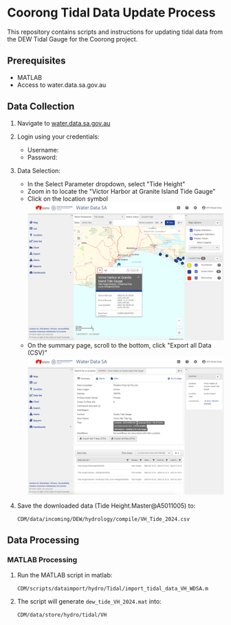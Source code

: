 # Coorong Tidal Data Update Process

This repository contains scripts and instructions for updating tidal data from the DEW Tidal Gauge for the Coorong project.

## Prerequisites

- MATLAB
- Access to water.data.sa.gov.au

## Data Collection

1. Navigate to [water.data.sa.gov.au](https://water.data.sa.gov.au/)

2. Login using your credentials:
   - Username: <your username>
   - Password: <your password>

3. Data Selection:
   - In the Select Parameter dropdown, select "Tide Height"
   - Zoom in to locate the "Victor Harbor at Granite Island Tide Gauge"
   - Click on the location symbol
   ![Location Selection](VH_Import_demo/WaterDataSAMapPage.png)
   - On the summary page, scroll to the bottom, click "Export all Data (CSV)"
   ![Export Data](VH_Import_demo/WaterDataSASummaryPage.png)
   
4. Save the downloaded data (Tide Height.Master@A5011005) to:
   ```
   CDM/data/incoming/DEW/hydrology/compile/VH_Tide_2024.csv
   ```

## Data Processing

### MATLAB Processing
1. Run the MATLAB script in matlab:
   ```
   CDM/scripts/dataimport/hydro/Tidal/import_tidal_data_VH_WDSA.m
   ```

2. The script will generate `dew_tide_VH_2024.mat` into:
   ```
   CDM/data/store/hydro/tidal/VH
   ```